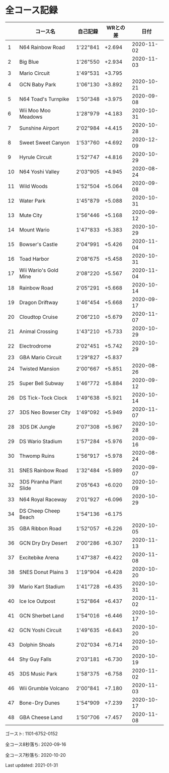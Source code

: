 # 全コース記録

||コース名|自己記録|WRとの差|日付
|--|--|--|--|--|
|1|N64 Rainbow Road|1'22"841|+2.694|2020-11-02|
|2|Big Blue|1'26"550|+2.934|2020-11-03|
|3|Mario Circuit|1'49"531|+3.795||
|4|GCN Baby Park|1'06"130|+3.892|2020-10-21|
|5|N64 Toad's Turnpike|1'50"348|+3.975|2020-09-08|
|6|Wii Moo Moo Meadows|1'28"979|+4.183|2020-10-31|
|7|Sunshine Airport|2'02"984|+4.415|2020-10-28|
|8|Sweet Sweet Canyon|1'53"760|+4.692|2020-12-09|
|9|Hyrule Circuit|1'52"747|+4.816|2020-10-29|
|10|N64 Yoshi Valley|2'03"905|+4.945|2020-08-24|
|11|Wild Woods|1'52"504|+5.064|2020-09-08|
|12|Water Park|1'45"879|+5.088|2020-10-31|
|13|Mute City|1'56"446|+5.168|2020-09-12|
|14|Mount Wario|1'47"833|+5.383|2020-10-29|
|15|Bowser's Castle|2'04"991|+5.426|2020-11-04|
|16|Toad Harbor|2'08"675|+5.458|2020-10-31|
|17|Wii Wario's Gold Mine|2'08"220|+5.567|2020-11-04|
|18|Rainbow Road|2'05"291|+5.668|2020-10-14|
|19|Dragon Driftway|1'46"454|+5.668|2020-09-17|
|20|Cloudtop Cruise|2'06"210|+5.679|2020-11-07|
|21|Animal Crossing|1'43"210|+5.733|2020-10-29|
|22|Electrodrome|2'02"451|+5.742|2020-10-29|
|23|GBA Mario Circuit|1'29"827|+5.837||
|24|Twisted Mansion|2'00"667|+5.851|2020-08-26|
|25|Super Bell Subway|1'46"772|+5.884|2020-09-12|
|26|DS Tick-Tock Clock|1'49"638|+5.921|2020-10-14|
|27|3DS Neo Bowser City|1'49"092|+5.949|2020-11-07|
|28|3DS DK Jungle|2'07"308|+5.967|2020-10-28|
|29|DS Wario Stadium|1'57"284|+5.976|2020-09-16|
|30|Thwomp Ruins|1'56"917|+5.978|2020-08-24|
|31|SNES Rainbow Road|1'32"484|+5.989|2020-09-07|
|32|3DS Piranha Plant Slide|2'05"643|+6.020|2020-10-09|
|33|N64 Royal Raceway|2'01"927|+6.096|2020-10-29|
|34|DS Cheep Cheep Beach|1'54"136|+6.175||
|35|GBA Ribbon Road|1'52"057|+6.226|2020-10-05|
|36|GCN Dry Dry Desert|2'00"286|+6.307|2020-11-13|
|37|Excitebike Arena|1'47"387|+6.422|2020-11-08|
|38|SNES Donut Plains 3|1'19"904|+6.428|2020-10-20|
|39|Mario Kart Stadium|1'41"728|+6.435|2020-10-31|
|40|Ice Ice Outpost|1'52"864|+6.437|2020-11-02|
|41|GCN Sherbet Land|1'54"016|+6.446|2020-10-17|
|42|GCN Yoshi Circuit|1'49"635|+6.643|2020-10-20|
|43|Dolphin Shoals|2'02"034|+6.714|2020-10-20|
|44|Shy Guy Falls|2'03"181|+6.730|2020-10-19|
|45|3DS Music Park|1'58"375|+6.758|2020-11-02|
|46|Wii Grumble Volcano|2'00"841|+7.180|2020-11-03|
|47|Bone-Dry Dunes|1'54"909|+7.239|2020-10-17|
|48|GBA Cheese Land|1'50"706|+7.457|2020-11-08|

ゴースト: 1101-6752-0152

全コース8秒落ち: 2020-09-16

全コース7秒落ち: 2020-10-20

Last updated: 2021-01-31
